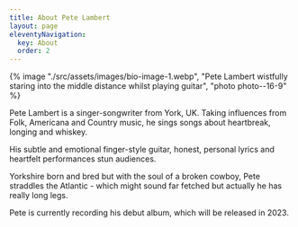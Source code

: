 ```yaml
---
title: About Pete Lambert
layout: page
eleventyNavigation:
  key: About
  order: 2
---
```


{% image "./src/assets/images/bio-image-1.webp", "Pete Lambert wistfully staring into the middle distance whilst playing guitar", "photo photo--16-9" %}

Pete Lambert is a singer-songwriter from York, UK. Taking influences from Folk, Americana and Country music, he sings songs about heartbreak, longing and whiskey.

His subtle and emotional finger-style guitar, honest, personal lyrics and heartfelt performances stun audiences.

Yorkshire born and bred but with the soul of a broken cowboy, Pete straddles the Atlantic - which might sound far fetched but actually he has really long legs.

Pete is currently recording his debut album, which will be released in 2023.
